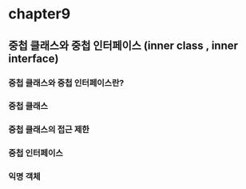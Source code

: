# chapter9
## 중첩 클래스와 중첩 인터페이스 (inner class , inner interface)

### 중첩 클래스와 중첩 인터페이스란?

### 중첩 클래스

### 중첩 클래스의 접근 제한

### 중첩 인터페이스

### 익명 객체 

